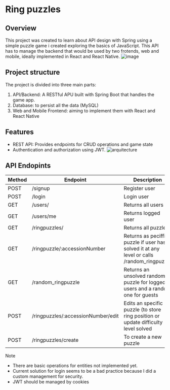 # Ring puzzles

## Overview
This project was created to learn about API design with Spring using a simple puzzle game i created exploring the basics of JavaScript. This API has to manage the backend that would be used by two frotends, web and mobile, ideally implemented in React and React Native.
![image](https://github.com/user-attachments/assets/90484de8-9e13-4067-931e-1a2113a6f071)

## Project structure
The project is divided into three main parts:
   1. API/Backend: A RESTful APU built with Spring Boot that handles the game app.
   2. Database: to persist all the data (MySQL)
   3. Web and Mobile Frontend: aiming to implement them with React and React Native

## Features 
 - REST API: Provides endpoints for CRUD operations and game state
 - Authentication and authorization using JWT.
![arquitecture](https://github.com/user-attachments/assets/53f24dc1-a044-4ccd-89c1-b4c137cf6ad0)

## API Endopints

| Method | Endpoint                           | Description                                                                                             | Access         |
|--------|------------------------------------|---------------------------------------------------------------------------------------------------------|----------------|
| POST   | /signup                            | Register user                                                                                           | Public         |
| POST   | /login                             | Login user                                                                                              | Public         |
| GET    | /users/                            | Returns all users                                                                                       | Private        |
| GET    | /users/me                          | Returns logged user                                                                                     | Private        |
| GET    | /ringpuzzles/                      | Returns all puzzles                                                                                     | Private        |
| GET    | /ringpuzzle/:accessionNumber       | Returns as peciffic puzzle if user has solved it at any level or calls /random_ringpuzzle               | Public         |
| GET    | /random_ringpuzzle                 | Returns an unsolved random puzzle for logged users  and a random one for guests | Public                | Public         |
| POST   | /ringpuzzles/:accessionNumber/edit | Edits an specific puzzle (to store ring position or update difficulty level solved| Public              | Private        |
| POST   | /ringpuzzles/create                | To create a new puzzle                                                                                  | Private        |

> [!NOTE]
>  - There are basic operations for entities not implemented yet.
>  - Current solution for login seems to be a bad practice because I did a custom management for security.
>  - JWT should be managed by cookies

